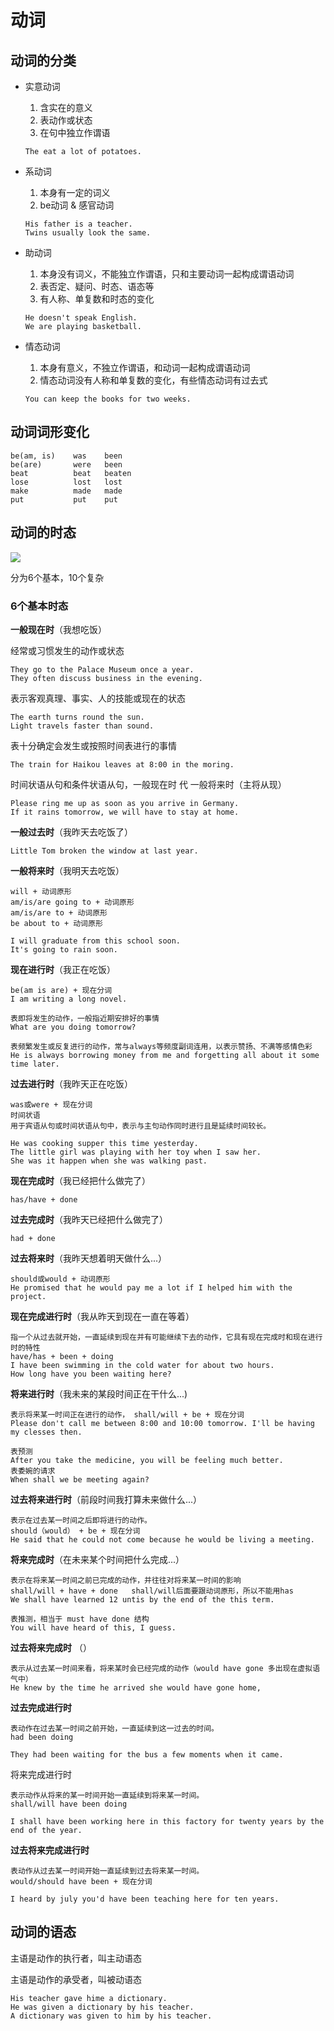 # 动词

## 动词的分类

* 实意动词

  1. 含实在的意义
  2. 表动作或状态
  3. 在句中独立作谓语

  ```
  The eat a lot of potatoes.
  ```

* 系动词

  1. 本身有一定的词义
  2. be动词 & 感官动词

  ```
  His father is a teacher.
  Twins usually look the same.
  ```

* 助动词

  1. 本身没有词义，不能独立作谓语，只和主要动词一起构成谓语动词
  2. 表否定、疑问、时态、语态等
  3. 有人称、单复数和时态的变化

  ```
  He doesn't speak English.
  We are playing basketball.
  ```

* 情态动词

  1. 本身有意义，不独立作谓语，和动词一起构成谓语动词
  2. 情态动词没有人称和单复数的变化，有些情态动词有过去式

  ```
  You can keep the books for two weeks.
  ```



## 动词词形变化

```
be(am, is)    was    been
be(are)       were   been
beat          beat   beaten
lose          lost   lost
make          made   made
put           put    put
```



## 动词的时态

![](E:\myBlog\docs\english\source\25\01.png)

分为6个基本，10个复杂



### 6个基本时态

**一般现在时**（我想吃饭）

经常或习惯发生的动作或状态

```
They go to the Palace Museum once a year.
They often discuss business in the evening.
```

表示客观真理、事实、人的技能或现在的状态

```
The earth turns round the sun.
Light travels faster than sound.
```

表十分确定会发生或按照时间表进行的事情

```
The train for Haikou leaves at 8:00 in the moring.
```

时间状语从句和条件状语从句，一般现在时 代 一般将来时（主将从现）

```
Please ring me up as soon as you arrive in Germany.
If it rains tomorrow, we will have to stay at home.
```

**一般过去时**（我昨天去吃饭了）

```
Little Tom broken the window at last year.
```

**一般将来时**（我明天去吃饭）

```
will + 动词原形
am/is/are going to + 动词原形
am/is/are to + 动词原形
be about to + 动词原形

I will graduate from this school soon.
It's going to rain soon.
```

**现在进行时**（我正在吃饭）

```
be(am is are) + 现在分词
I am writing a long novel.

表即将发生的动作，一般指近期安排好的事情
What are you doing tomorrow?

表频繁发生或反复进行的动作，常与always等频度副词连用，以表示赞扬、不满等感情色彩
He is always borrowing money from me and forgetting all about it some time later.
```

**过去进行时**（我昨天正在吃饭）

```
was或were + 现在分词
时间状语
用于宾语从句或时间状语从句中，表示与主句动作同时进行且是延续时间较长。

He was cooking supper this time yesterday.
The little girl was playing with her toy when I saw her.
She was it happen when she was walking past.
```

**现在完成时**（我已经把什么做完了）

```
has/have + done
```

**过去完成时**（我昨天已经把什么做完了）

```
had + done
```

**过去将来时**（我昨天想着明天做什么...）

```
should或would + 动词原形
He promised that he would pay me a lot if I helped him with the project.
```

**现在完成进行时**（我从昨天到现在一直在等着）

```
指一个从过去就开始，一直延续到现在并有可能继续下去的动作，它具有现在完成时和现在进行时的特性
have/has + been + doing
I have been swimming in the cold water for about two hours.
How long have you been waiting here?
```

**将来进行时**（我未来的某段时间正在干什么...)

```
表示将来某一时间正在进行的动作， shall/will + be + 现在分词
Please don't call me between 8:00 and 10:00 tomorrow. I'll be having my clesses then.

表预测
After you take the medicine, you will be feeling much better.
表委婉的请求
When shall we be meeting again?
```

**过去将来进行时**（前段时间我打算未来做什么...）

```
表示在过去某一时间之后即将进行的动作。
should（would） + be + 现在分词
He said that he could not come because he would be living a meeting.
```

**将来完成时**（在未来某个时间把什么完成...）

```
表示在将来某一时间之前已完成的动作，并往往对将来某一时间的影响
shall/will + have + done   shall/will后面要跟动词原形，所以不能用has
We shall have learned 12 untis by the end of the this term.

表推测，相当于 must have done 结构
You will have heard of this, I guess.
```

**过去将来完成时** （）

```
表示从过去某一时间来看，将来某时会已经完成的动作（would have gone 多出现在虚拟语气中）
He knew by the time he arrived she would have gone home,
```

**过去完成进行时**

```
表动作在过去某一时间之前开始，一直延续到这一过去的时间。
had been doing

They had been waiting for the bus a few moments when it came.
```

将来完成进行时

```]
表示动作从将来的某一时间开始一直延续到将来某一时间。
shall/will have been doing

I shall have been working here in this factory for twenty years by the end of the year.
```

**过去将来完成进行时**

```
表动作从过去某一时间开始一直延续到过去将来某一时间。
would/should have been + 现在分词

I heard by july you'd have been teaching here for ten years.
```



## 动词的语态

主语是动作的执行者，叫主动语态

主语是动作的承受者，叫被动语态



```
His teacher gave hime a dictionary.
He was given a dictionary by his teacher.
A dictionary was given to him by his teacher.
```


